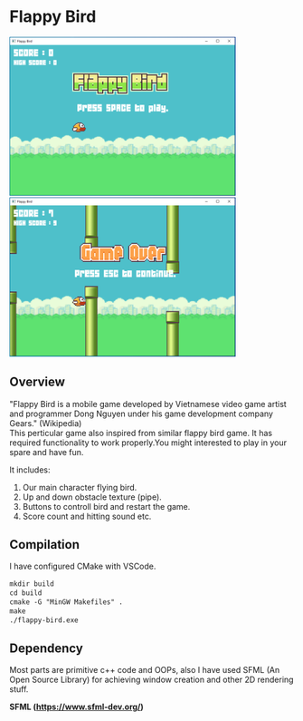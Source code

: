 # Flappy Bird
<img src="https://github.com/ghulam2545/flappy-bird/blob/master/out/out-1.PNG" width=400>  <img src="https://github.com/ghulam2545/flappy-bird/blob/master/out/out-2.PNG" width=400>


## Overview
"Flappy Bird is a mobile game developed by Vietnamese video game artist and programmer Dong Nguyen under his game development company Gears." (Wikipedia)<br>
This perticular game also inspired from similar flappy bird game. It has required functionality to work properly.You might interested to play in your spare and have fun.<br>

It includes:
1. Our main character flying bird.
2. Up and down obstacle texture (pipe).
3. Buttons to controll bird and restart the game.
4. Score count and hitting sound etc.


## Compilation
I have configured CMake with VSCode.
```
mkdir build
cd build
cmake -G "MinGW Makefiles" .
make
./flappy-bird.exe
```
## Dependency
Most parts are primitive c++ code and OOPs, also I have used SFML (An Open Source Library) for achieving window creation and other 2D rendering stuff.

<strong>SFML (https://www.sfml-dev.org/)
